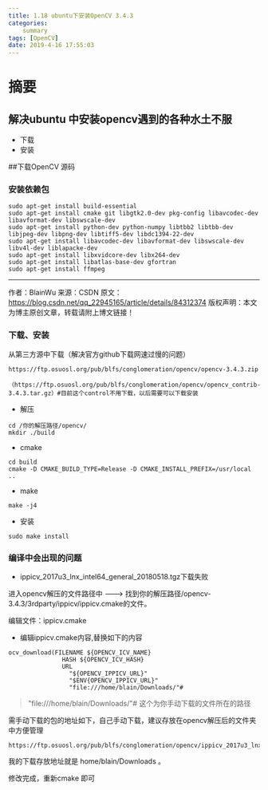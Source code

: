 ```yaml
---
title: 1.18 ubuntu下安装OpenCV 3.4.3
categories: 
    summary    
tags: [OpenCV]
date: 2019-4-16 17:55:03
---
```


# 摘要

## 解决ubuntu 中安装opencv遇到的各种水土不服

- 下载
- 安装


<!-- more -->

##下载OpenCV 源码

### 安装依赖包

```shell
sudo apt-get install build-essential
sudo apt-get install cmake git libgtk2.0-dev pkg-config libavcodec-dev libavformat-dev libswscale-dev
sudo apt-get install python-dev python-numpy libtbb2 libtbb-dev libjpeg-dev libpng-dev libtiff5-dev libdc1394-22-dev        
sudo apt-get install libavcodec-dev libavformat-dev libswscale-dev libv4l-dev liblapacke-dev
sudo apt-get install libxvidcore-dev libx264-dev    
sudo apt-get install libatlas-base-dev gfortran   
sudo apt-get install ffmpeg
```

--------------------- 
作者：BlainWu 
来源：CSDN 
原文：https://blog.csdn.net/qq_22945165/article/details/84312374 
版权声明：本文为博主原创文章，转载请附上博文链接！

### 下载、安装

从第三方源中下载（解决官方github下载网速过慢的问题）
```pyton
https://ftp.osuosl.org/pub/blfs/conglomeration/opencv/opencv-3.4.3.zip

（https://ftp.osuosl.org/pub/blfs/conglomeration/opencv/opencv_contrib-3.4.3.tar.gz）#目前这个control不用下载，以后需要可以下载安装
```
- 解压

```shell
cd /你的解压路径/opencv/
mkdir ./build
```

- cmake

```shell
cd build
cmake -D CMAKE_BUILD_TYPE=Release -D CMAKE_INSTALL_PREFIX=/usr/local ..
```
- make

```shell
make -j4
```
- 安装

```shell
sudo make install
```

### 编译中会出现的问题

- ippicv_2017u3_lnx_intel64_general_20180518.tgz下载失败

进入opencv解压的文件路径中 --->  找到你的解压路径/opencv-3.4.3/3rdparty/ippicv/ippicv.cmake的文件。

编辑文件：ippicv.cmake

- 编辑ippicv.cmake内容,替换如下的内容

```shell
ocv_download(FILENAME ${OPENCV_ICV_NAME}
               HASH ${OPENCV_ICV_HASH}
               URL
                 "${OPENCV_IPPICV_URL}"
                 "$ENV{OPENCV_IPPICV_URL}"
                 "file:///home/blain/Downloads/"#
```
> "file:///home/blain/Downloads/"# 这个为你手动下载的文件所在的路径

需手动下载的包的地址如下，自己手动下载，建议存放在opencv解压后的文件夹中方便管理
```shell
https://ftp.osuosl.org/pub/blfs/conglomeration/opencv/ippicv_2017u3_lnx_intel64_general_20180518.tgz
```

我的下载存放地址就是 home/blain/Downloads 。

修改完成，重新cmake 即可
